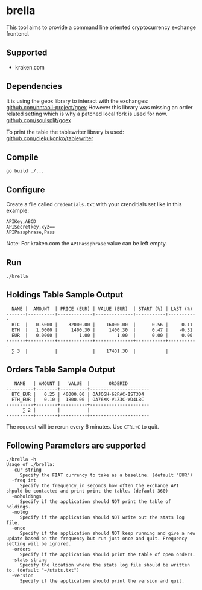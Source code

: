 # brella

This tool aims to provide a command line oriented cryptocurrency exchange frontend.

## Supported

- kraken.com

## Dependencies

It is using the geox library to interact with the exchanges:
[github.com/nntaoli-project/goex](github.com/nntaoli-project/goex)
However this library was missing an order related setting which is why a patched local fork is used for now.
[github.com/soulsplit/goex](github.com/soulsplit/goex)

To print the table the tablewriter library is used:
[github.com/olekukonko/tablewriter](github.com/olekukonko/tablewriter)

## Compile

``` shell
go build ./...
```

## Configure

Create a file called `credentials.txt` with your crenditials set like in this example:

``` csv
APIKey,ABCD
APISecretkey,xyz==
APIPassphrase,Pass
```

Note: For kraken.com the `APIPassphrase` value can be left empty.

## Run

``` shell
./brella
```

## Holdings Table Sample Output

``` shell
  NAME |  AMOUNT  | PRICE (EUR) | VALUE (EUR)  | START (%) | LAST (%)
-------+----------+-------------+--------------+-----------+-----------
  BTC  |   0.5000 |    32000.00 |    16000.00  |      0.56 |     0.11
  ETH  |   1.0000 |     1400.30 |     1400.30  |      0.47 |    -0.31
  EUR  |   0.0000 |        1.00 |        1.00  |      0.00 |     0.00
-------+----------+-------------+--------------+-----------+-----------
  ∑ 3  |          |             |    17401.30  |           |

```

## Orders Table Sample Output

``` shell
   NAME   | AMOUNT |   VALUE  |       ORDERID
----------+--------+----------+----------------------
  BTC_EUR |   0.25 | 40000.00 | OAJOGH-62PAC-IST3D4
  ETH_EUR |   0.10 |  1800.00 | OA76XK-VLZ3C-WD4LBC
----------+--------+----------+----------------------
      ∑ 2 |        |          |
----------+--------+----------+----------------------
```

The request will be rerun every 6 minutes. Use `CTRL+C` to quit.

## Following Parameters are supported

``` shell
./brella -h
Usage of ./brella:
  -cur string
     Specify the FIAT currency to take as a baseline. (default "EUR")
  -freq int
     Specify the frequency in seconds how often the exchange API shpuld be contacted and print print the table. (default 360)
  -noholdings
     Specify if the application should NOT print the table of holdings.
  -nolog
     Specify if the application should NOT write out the stats log file.
  -once
     Specify if the application should NOT keep running and give a new update based on the frequency but run just once and quit. Frequency setting will be ignored.
  -orders
     Specify if the application should print the table of open orders.
  -stats string
     Specify the location where the stats log file should be written to. (default "~/stats.txt")
  -version
     Specify if the application should print the version and quit.
  ```
